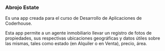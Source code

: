 ### Abrojo Estate

Es una app creada para el curso de Desarrollo de Aplicaciones de Coderhouse.

Esta app permite a un agente inmobiliario llevar un registro de fotos de propiedades, sus respectivas ubicaciones geográficas y datos útiles sobre las mismas, tales como estado (en Alquiler o en Venta), precio, área.
